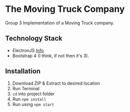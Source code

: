 # The Moving Truck Company

Group 3 Implementation of a Moving Truck company.

## Technology Stack
- ElectronJS [Info](http://www.electronjs.org/)
- Bootstrap 4 (I think, if not then it's 3). 

## Installation

1. Download ZIP & Extract to desired location 
2. Run Terminal
3. `cd` into project folder
4. Run `npm install`
5. Run using `npm start`
